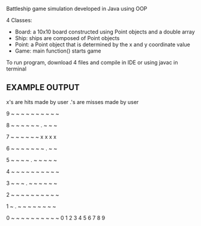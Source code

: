 Battleship game simulation developed in Java using OOP

4 Classes:
  - Board: a 10x10 board constructed using Point objects and a double array
  - Ship: ships are composed of Point objects
  - Point: a Point object that is determined by the x and y coordinate value
  - Game: main function() starts game
  
To run program, download 4 files and compile in IDE or using javac in terminal

## EXAMPLE OUTPUT

x's are hits made by user
.'s are misses made by user

9 ~ ~ ~ ~ ~ ~ ~ ~ ~ ~

8 ~ ~ ~ ~ ~ ~ . ~ ~ ~

7 ~ ~ ~ ~ ~ ~ x x x x

6 ~ ~ ~ ~ ~ ~ ~ . ~ ~

5 ~ ~ ~ ~ . ~ ~ ~ ~ ~

4 ~ ~ ~ ~ ~ ~ ~ ~ ~ ~

3 ~ ~ ~ . ~ ~ ~ ~ ~ ~

2 ~ ~ ~ ~ ~ ~ ~ ~ ~ ~

1 ~ . ~ ~ ~ ~ ~ ~ ~ ~

0 ~ ~ ~ ~ ~ ~ ~ ~ ~ ~
  0 1 2 3 4 5 6 7 8 9 
